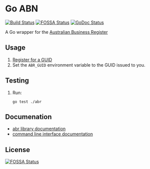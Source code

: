 # Go ABN

[![Build Status](https://travis-ci.org/sjauld/go-abn.svg?branch=master)](https://travis-ci.org/sjauld/go-abn)
[![FOSSA Status](https://app.fossa.io/api/projects/git%2Bgithub.com%2Fsjauld%2Fgo-abn.svg?type=shield)](https://app.fossa.io/projects/git%2Bgithub.com%2Fsjauld%2Fgo-abn?ref=badge_shield)
[![GoDoc Status](https://godoc.org/github.com/aceteknologi/go-abn?status.svg)](http://godoc.org/github.com/aceteknologi/go-abn)

A Go wrapper for the
[Australian Business Register](https://abr.business.gov.au/abrxmlsearch/abrxmlsearch.asmx)

## Usage

1. [Register for a GUID](https://www.abr.business.gov.au/RegisterAgreement.aspx)
2. Set the `ABR_GUID` environment variable to the GUID issued to you.

## Testing

1.  Run:
    ```
    go test ./abr
    ```

## Documenation

* [abr library documentation](https://godoc.org/github.com/aceteknologi/go-abn/abr)
* [command line interface documentation](https://godoc.org/github.com/aceteknologi/go-abn/cmd)

## License
[![FOSSA Status](https://app.fossa.io/api/projects/git%2Bgithub.com%2Fsjauld%2Fgo-abn.svg?type=large)](https://app.fossa.io/projects/git%2Bgithub.com%2Fsjauld%2Fgo-abn?ref=badge_large)
